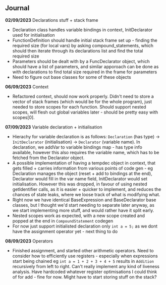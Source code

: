 ## Journal

**02/09/2023** Declarations stuff + stack frame

- Declaration class handles variable bindings in context, InitDeclarator used for initialisation
- FunctionDefinition should handle initial stack frame set up - finding the required size (for local vars) by asking compound_statements, which should then iterate through its declarations list and find the total required size
- Parameters should be dealt with by a FuncDeclarator object, which should have a list of parameters, and similar apporoach can be done as with declarations to find total size required in the frame for parameters
- Need to figure out base classes for some of these objects

**06/09/2023** Context

- Refactored context, should now work properly. Didn't need to store a vector of stack frames (which would be for the whole program), just needed to store scopes for each function. Should support nested scopes, will flesh out global variables later - should be pretty easy with scopes[0].

**07/09/2023** Variable declaration + initialisation

- Hierachy for variable declaration is as follows: `Declaration` (has type) -> `InitDeclarator` (initialisation) -> `Declarator` (variable name). In declaration, we addVar to variable bindings map - has type info available, however this also requires the variable name, which has to be fetched from the Declarator object.
- A possible implementation of having a tempdec object in context, that gets filled + carries information from various points of code gen - eg Declaration manages the object (reset + add to bindings at the end), Declarator would fill in the var name field, InitDeclarator would set initialisation. However this was dropped, in favour of using nested getIdentifier calls, as it is easier + quicker to implement, and reduces the chances of state leaks, where we loose track of what is modifying what.
- Right now we have identical BaseExpression and BaseDeclarator base classes, but I thought we'd start needing to separate later anyway, as we start implementing more stuff, and would rather have it split early.
- Nested scopes work as expected, with a new scope created and popped at the end in `CompoundStatement` codegen
- For now just support initialisted declaration only `int a = 5;` as we dont have the assignment operator yet - next thing to do

**08/09/2023** Operators

- Finished assignment, and started other arithmetic operators. Need to consider how to efficiently use registers - especially when expressions start being chained eg `int a = 1 + 2 + 3 + 4 + 5` results in `Addition` recursively from left to right. Can't really implement any kind of liveness analysis. Have hardcoded whatever register optimisations I could think of for add - fine for now. Might have to start storing stuff on the stack?
